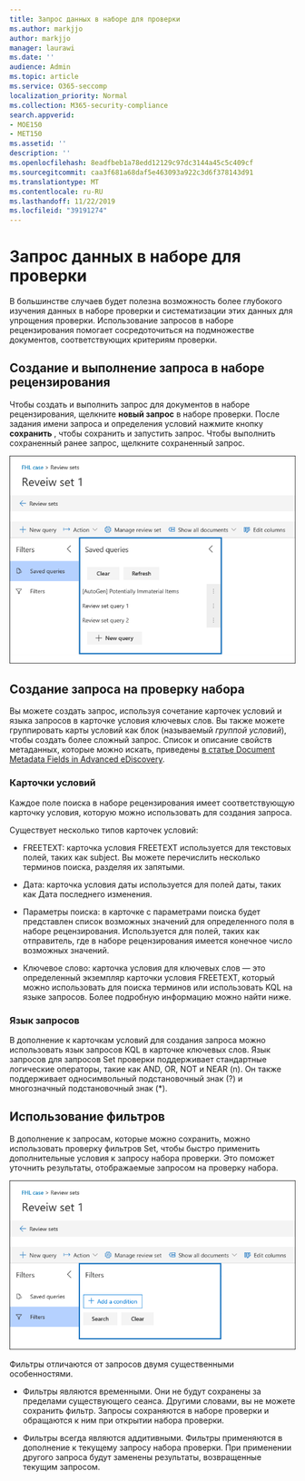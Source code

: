 ```yaml
---
title: Запрос данных в наборе для проверки
ms.author: markjjo
author: markjjo
manager: laurawi
ms.date: ''
audience: Admin
ms.topic: article
ms.service: O365-seccomp
localization_priority: Normal
ms.collection: M365-security-compliance
search.appverid:
- MOE150
- MET150
ms.assetid: ''
description: ''
ms.openlocfilehash: 8eadfbeb1a78edd12129c97dc3144a45c5c409cf
ms.sourcegitcommit: caa3f681a68daf5e463093a922c3d6f378143d91
ms.translationtype: MT
ms.contentlocale: ru-RU
ms.lasthandoff: 11/22/2019
ms.locfileid: "39191274"
---
```

# <a name="query-the-data-in-a-review-set"></a>Запрос данных в наборе для проверки

В большинстве случаев будет полезна возможность более глубокого изучения данных в наборе проверки и систематизации этих данных для упрощения проверки. Использование запросов в наборе рецензирования помогает сосредоточиться на подмножестве документов, соответствующих критериям проверки.

## <a name="creating-and-running-a-query-in-a-review-set"></a>Создание и выполнение запроса в наборе рецензирования

Чтобы создать и выполнить запрос для документов в наборе рецензирования, щелкните **новый запрос** в наборе проверки. После задания имени запроса и определения условий нажмите кнопку **сохранить** , чтобы сохранить и запустить запрос. Чтобы выполнить сохраненный ранее запрос, щелкните сохраненный запрос. 

![Просмотр запросов Set](media/AeDReviewSetQueries.png)

## <a name="building-a-review-set-query"></a>Создание запроса на проверку набора

Вы можете создать запрос, используя сочетание карточек условий и языка запросов в карточке условия ключевых слов. Вы также можете группировать карты условий как блок (называемый *группой условий*), чтобы создать более сложный запрос. Список и описание свойств метаданных, которые можно искать, приведены [в статье Document Metadata Fields in Advanced eDiscovery](document-metadata-fields-in-Advanced-eDiscovery.md).

### <a name="condition-cards"></a>Карточки условий

Каждое поле поиска в наборе рецензирования имеет соответствующую карточку условия, которую можно использовать для создания запроса.

Существует несколько типов карточек условий:

- FREETEXT: карточка условия FREETEXT используется для текстовых полей, таких как subject. Вы можете перечислить несколько терминов поиска, разделяя их запятыми.

- Дата: карточка условия даты используется для полей даты, таких как Дата последнего изменения.

- Параметры поиска: в карточке с параметрами поиска будет представлен список возможных значений для определенного поля в наборе рецензирования. Используется для полей, таких как отправитель, где в наборе рецензирования имеется конечное число возможных значений.

- Ключевое слово: карточка условия для ключевых слов — это определенный экземпляр карточки условия FREETEXT, который можно использовать для поиска терминов или использовать KQL на языке запросов. Более подробную информацию можно найти ниже.

### <a name="query-language"></a>Язык запросов

В дополнение к карточкам условий для создания запроса можно использовать язык запросов KQL в карточке ключевых слов. Язык запросов для запросов Set проверки поддерживает стандартные логические операторы, такие как AND, OR, NOT и NEAR (n). Он также поддерживает односимвольный подстановочный знак (?) и многозначный подстановочный знак (*).

## <a name="using-filters"></a>Использование фильтров

В дополнение к запросам, которые можно сохранить, можно использовать проверку фильтров Set, чтобы быстро применить дополнительные условия к запросу набора проверки. Это поможет уточнить результаты, отображаемые запросом на проверку набора. 

![Обзор набора фильтров](media/AeDReviewSetFilters.png)

Фильтры отличаются от запросов двумя существенными особенностями.

- Фильтры являются временными. Они не будут сохранены за пределами существующего сеанса. Другими словами, вы не можете сохранить фильтр. Запросы сохраняются в наборе проверки и обращаются к ним при открытии набора проверки.

- Фильтры всегда являются аддитивными. Фильтры применяются в дополнение к текущему запросу набора проверки. При применении другого запроса будут заменены результаты, возвращенные текущим запросом.
